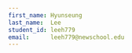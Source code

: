 ```yaml
---
first_name: Hyunseung
last_name:  Lee
student_id: leeh779
email:      leeh779@newschool.edu
---
```

